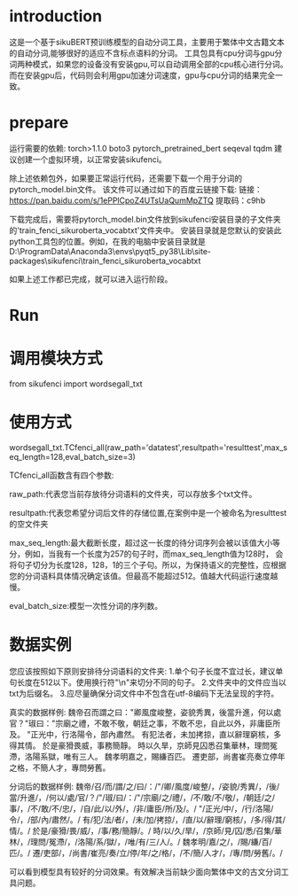
# introduction
这是一个基于sikuBERT预训练模型的自动分词工具，主要用于繁体中文古籍文本的自动分词,能够很好的适应不含标点语料的分词。
工具包具有cpu分词与gpu分词两种模式，如果您的设备没有安装gpu,可以自动调用全部的cpu核心进行分词。
而在安装gpu后，代码则会利用gpu加速分词速度，gpu与cpu分词的结果完全一致。

# prepare
运行需要的依赖:
torch>1.1.0
boto3
pytorch_pretrained_bert
seqeval
tqdm
建议创建一个虚拟环境，以正常安装sikufenci。

除上述依赖包外，如果要正常运行代码，还需要下载一个用于分词的pytorch_model.bin文件。
该文件可以通过如下的百度云链接下载:
链接：https://pan.baidu.com/s/1ePPlCpoZ4UTsUaQumMpZTQ 
提取码：c9hb

下载完成后，需要将pytorch_model.bin文件放到sikufenci安装目录的子文件夹的'train_fenci_sikuroberta_vocabtxt'文件夹中。
安装目录就是您默认的安装此python工具包的位置。例如，在我的电脑中安装目录就是D:\ProgramData\Anaconda3\envs\pyqt5_py38\Lib\site-packages\sikufenci\train_fenci_sikuroberta_vocabtxt

如果上述工作都已完成，就可以进入运行阶段。

# Run

# 调用模块方式
from sikufenci import wordsegall_txt

# 使用方式
wordsegall_txt.TCfenci_all(raw_path='datatest',resultpath='resulttest',max_seq_length=128,eval_batch_size=3)

TCfenci_all函数含有四个参数:

raw_path:代表您当前存放待分词语料的文件夹，可以存放多个txt文件。

resultpath:代表您希望分词后文件的存储位置,在案例中是一个被命名为resulttest的空文件夹

max_seq_length:最大截断长度，超过这一长度的待分词序列会被以该值大小等分，例如，当我有一个长度为257的句子时，而max_seq_length值为128时，
会将句子切分为长度128，128，1的三个子句。所以，为保持语义的完整性，应根据您的分词语料具体情况确定该值。但最高不能超过512。值越大代码运行速度越慢。

eval_batch_size:模型一次性分词的序列数。


# 数据实例
您应该按照如下原则安排待分词语料的文件夹:
1.单个句子长度不宜过长，建议单句长度在512以下。使用换行符"\n"来切分不同的句子。
2.文件夹中的文件应当以txt为后缀名。
3.应尽量确保分词文件中不包含在utf-8编码下无法呈现的字符。

真实的数据样例:
魏帝召而謂之曰："卿風度峻整，姿貌秀異，後當升進，何以處官？"琡曰："宗廟之禮，不敢不敬，朝廷之事，不敢不忠，自此以外，非庸臣所及。
"正光中，行洛陽令，部內肅然。
有犯法者，未加拷掠，直以辭理窮核，多得其情。
於是豪猾畏威，事務簡靜。
時以久旱，京師見囚悉召集華林，理問冤滯，洛陽系獄，唯有三人。
魏孝明嘉之，賜縑百匹。
遷吏部，尚書崔亮奏立停年之格，不簡人才，專問勞舊。


分词后的数据样例:
魏帝/召/而/謂/之/曰/：/"/卿/風度/峻整/，/姿貌/秀異/，/後/當/升進/，/何以/處/官/？/"/琡/曰/：/"/宗廟/之/禮/，/不/敢/不/敬/，/朝廷/之/事/，/不/敢/不/忠/，/自/此/以/外/，/非/庸臣/所/及/。/
"/正光/中/，/行/洛陽/令/，/部/內/肅然/。/
有/犯/法/者/，/未/加/拷掠/，/直/以/辭理/窮核/，/多/得/其/情/。/
於是/豪猾/畏/威/，/事/務/簡靜/。/
時/以/久/旱/，/京師/見/囚/悉/召集/華林/，/理問/冤滯/，/洛陽/系/獄/，/唯/有/三/人/。/
魏孝明/嘉/之/，/賜/縑/百/匹/。/
遷/吏部/，/尚書/崔亮/奏/立/停/年/之/格/，/不/簡/人才/，/專/問/勞舊/。/


可以看到模型具有较好的分词效果。有效解决当前缺少面向繁体中文的古文分词工具问题。
